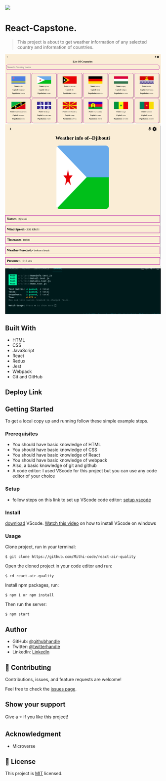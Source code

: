 ![](https://img.shields.io/badge/Microverse-blueviolet)

# React-Capstone.

> This project is about to get weather information of any selected country and information of countries.

![home-screenshoot](./list.png)
![detial-screenshot](./info.png)
![test-screenshot](./test.png)

## Built With

- HTML
- CSS
- JavaScript
- React
- Redux
- Jest
- Webpack
- Git and GitHub

## Deploy Link

## Getting Started

To get a local copy up and running follow these simple example steps.

### Prerequisites
- You should have basic knowledge of HTML
- You should have basic knowledge of CSS
- You should have basic knowledge of React
- You should have basic knowledge of webpack
- Also, a basic knowledge of git and github
- A code editor: I used VScode for this project but you can use any code editor of your choice
### Setup
- follow steps on this link to set up VScode code editor: [setup vscode](https://www.freecodecamp.org/news/how-to-set-up-vs-code-for-web-development/)

### Install
[download](https://code.visualstudio.com/download) VScode.
[Watch this video](https://www.youtube.com/watch?v=MlIzFUI1QGA) on how to install VScode on windows

### Usage

Clone project, run in your terminal:

```$ git clone https://github.com/Mithi-code/react-air-quality ```

Open the cloned project in your code editor and run:

``` $ cd react-air-quality ```

 Install npm packages, run:

``` $ npm i or npm install ```

Then run the server:

``` $ npm start ```



## Author

- GitHub: [@githubhandle](https://github.com/Mithi-code)
- Twitter: [@twitterhandle](https://twitter.com/LazyMithlesh)
- LinkedIn: [LinkedIn](https://www.linkedin.com/in/mithlesh-kumar-564a97221/)

## 🤝 Contributing

Contributions, issues, and feature requests are welcome!

Feel free to check the [issues page](https://github.com/Mithi-code/react-air-quality/issues).

## Show your support

Give a ⭐️ if you like this project!

## Acknowledgment 
- Microverse 

## 📝 License

This project is [MIT](./MIT.md) licensed.
